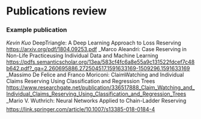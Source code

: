 # Publications review

### Example publication
_Kevin Kuo_ DeepTriangle: A Deep Learning Approach to Loss Reserving https://arxiv.org/pdf/1804.09253.pdf
_Marco Aleandri: Case Reserving in Non-Life Practiceusing Individual Data and Machine Learning https://pdfs.semanticscholar.org/13ea/583cf4fc6a8e55a9c131522fdcef7c48b642.pdf?_ga=2.260695886.272504517.1591633169-1509296.1591633169
_Massimo De Felice and Franco Moriconi: ClaimWatching and Individual Claims Reserving Using Classification and Regression Trees https://www.researchgate.net/publication/336517888_Claim_Watching_and_Individual_Claims_Reserving_Using_Classification_and_Regression_Trees
_Mario V. Wuthrich: Neural Networks Applied to Chain-Ladder Reserving https://link.springer.com/article/10.1007/s13385-018-0184-4